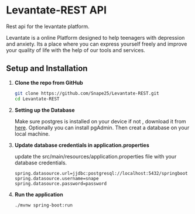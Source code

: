 # Levantate-REST API

Rest api for the levantate platform.

Levantate is a online Platform designed to help teenagers with depression and anxiety. Its a place where you can express yourself freely and improve your quality of life with the help of our tools and services.

## Setup and Installation

1. **Clone the repo from GitHub**
   ```sh
   git clone https://github.com/Snape25/Levantate-REST.git
   cd Levantate-REST
   ```
2. **Setting up the Database**

  
   Make sure postgres is installed on your device if not , download it from [here](https://www.postgresql.org/download). Optionally you can install pgAdmin. Then      creat a database on your local machine.

   
4. **Update database credentials in application.properties**
   
    update the src/main/resources/application.properties file with your database credentials.
   ```properties
   spring.datasource.url=jjdbc:postgresql://localhost:5432/springboot
   spring.datasource.username=snape
   spring.datasource.password=password
   ```
5. **Run the application**
   ```sh
   ./mvnw spring-boot:run
   ```

